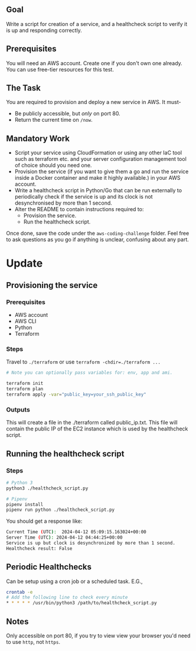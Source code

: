 ## Goal
Write a script for creation of a service, and a healthcheck script to verify it is up and responding correctly.
## Prerequisites
You will need an AWS account. Create one if you don't own one already. You can use free-tier resources for this test.
## The Task
You are required to provision and deploy a new service in AWS. It must-
* Be publicly accessible, but *only* on port 80.
* Return the current time on `/now`.
## Mandatory Work
- Script your service using CloudFormation or using any other IaC tool such as terraform etc. and your server configuration management tool of choice should you need one.
- Provision the service (if you want to give them a go and run the service inside a Docker container and make it highly available.) in your AWS account.
- Write a healthcheck script in Python/Go that can be run externally to periodically check if the service is up and its clock is not desynchronised by more than 1 second.
- Alter the README to contain instructions required to:
  * Provision the service.
  * Run the healthcheck script.

Once done, save the code under the `aws-coding-challenge` folder. Feel free to ask questions as you go if anything is unclear, confusing about any part.


# Update

## Provisioning the service

### Prerequisites

- AWS account
- AWS CLI
- Python
- Terraform

### Steps

Travel to `./terraform` or use `terraform -chdir=./terraform ...`

```bash
# Note you can optionally pass variables for: env, app and ami.

terraform init
terraform plan
terraform apply -var="public_key=your_ssh_public_key"
```

### Outputs

This will create a file in the ./terraform called public_ip.txt. This file will contain the public IP of the EC2 instance which is used by the healthcheck script.

## Running the healthcheck script

### Steps

```bash
# Python 3
python3 ./healthcheck_script.py

# Pipenv
pipenv install
pipenv run python ./healthcheck_script.py
```

You should get a response like:

```bash
Current Time (UTC):  2024-04-12 05:09:15.163024+00:00
Server Time (UTC): 2024-04-12 04:44:25+00:00
Service is up but clock is desynchronized by more than 1 second.
Healthcheck result: False
```

## Periodic Healthchecks

Can be setup using a cron job or a scheduled task. E.G.,

```bash
crontab -e
# Add the following line to check every minute
* * * * * /usr/bin/python3 /path/to/healthcheck_script.py
```

## Notes

Only accessible on port 80, if you try to view view your browser you'd need to use `http`, not `https`.